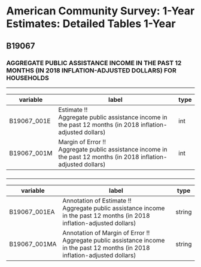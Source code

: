 # American Community Survey: 1-Year Estimates: Detailed Tables 1-Year

## B19067

### AGGREGATE PUBLIC ASSISTANCE INCOME IN THE PAST 12 MONTHS (IN 2018 INFLATION-ADJUSTED DOLLARS) FOR HOUSEHOLDS

___

| variable | label | type |
| ----- | ----- | ----- |
| B19067_001E | Estimate !!<br>Aggregate public assistance income in the past 12 months (in 2018 inflation-adjusted dollars) | int |
| B19067_001M | Margin of Error !!<br>Aggregate public assistance income in the past 12 months (in 2018 inflation-adjusted dollars) | int |
### 

___

| variable | label | type |
| ----- | ----- | ----- |
| B19067_001EA | Annotation of Estimate !!<br>Aggregate public assistance income in the past 12 months (in 2018 inflation-adjusted dollars) | string |
| B19067_001MA | Annotation of Margin of Error !!<br>Aggregate public assistance income in the past 12 months (in 2018 inflation-adjusted dollars) | string |

